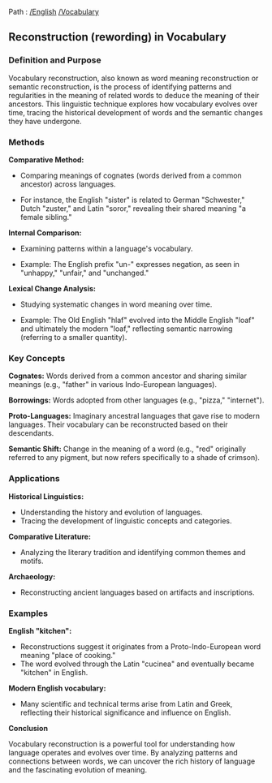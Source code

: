 Path : [/English](../../index.md) [/Vocabulary](../index.md)
## Reconstruction (rewording) in Vocabulary

### Definition and Purpose

Vocabulary reconstruction, also known as word meaning reconstruction or semantic reconstruction, is the process of identifying patterns and regularities in the meaning of related words to deduce the meaning of their ancestors. This linguistic technique explores how vocabulary evolves over time, tracing the historical development of words and the semantic changes they have undergone.

### Methods

**Comparative Method:**
- Comparing meanings of cognates (words derived from a common ancestor) across languages.
* For instance, the English "sister" is related to German "Schwester," Dutch "zuster," and Latin "soror," revealing their shared meaning "a female sibling."

**Internal Comparison:**
- Examining patterns within a language's vocabulary.
* Example: The English prefix "un-" expresses negation, as seen in "unhappy," "unfair," and "unchanged."


**Lexical Change Analysis:**
- Studying systematic changes in word meaning over time.
* Example: The Old English "hlaf" evolved into the Middle English "loaf" and ultimately the modern "loaf," reflecting semantic narrowing (referring to a smaller quantity).

### Key Concepts

**Cognates:** Words derived from a common ancestor and sharing similar meanings (e.g., "father" in various Indo-European languages).

**Borrowings:** Words adopted from other languages (e.g., "pizza," "internet").

**Proto-Languages:** Imaginary ancestral languages that gave rise to modern languages. Their vocabulary can be reconstructed based on their descendants.

**Semantic Shift:** Change in the meaning of a word (e.g., "red" originally referred to any pigment, but now refers specifically to a shade of crimson).


### Applications

**Historical Linguistics:**
- Understanding the history and evolution of languages.
- Tracing the development of linguistic concepts and categories.

**Comparative Literature:**
- Analyzing the literary tradition and identifying common themes and motifs.

**Archaeology:**
- Reconstructing ancient languages based on artifacts and inscriptions.


### Examples

**English "kitchen":**
- Reconstructions suggest it originates from a Proto-Indo-European word meaning "place of cooking."
- The word evolved through the Latin "cucinea" and eventually became "kitchen" in English.

**Modern English vocabulary:**
- Many scientific and technical terms arise from Latin and Greek, reflecting their historical significance and influence on English.

**Conclusion**

Vocabulary reconstruction is a powerful tool for understanding how language operates and evolves over time. By analyzing patterns and connections between words, we can uncover the rich history of language and the fascinating evolution of meaning.
